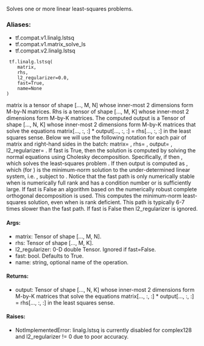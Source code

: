 Solves one or more linear least-squares problems.
### Aliases:
- tf.compat.v1.linalg.lstsq
- tf.compat.v1.matrix_solve_ls
- tf.compat.v2.linalg.lstsq

```
 tf.linalg.lstsq(
    matrix,
    rhs,
    l2_regularizer=0.0,
    fast=True,
    name=None
)
```
matrix is a tensor of shape [..., M, N] whose inner-most 2 dimensions form M-by-N matrices. Rhs is a tensor of shape [..., M, K] whose inner-most 2 dimensions form M-by-K matrices. The computed output is a Tensor of shape [..., N, K] whose inner-most 2 dimensions form M-by-K matrices that solve the equations matrix[..., :, :] * output[..., :, :] = rhs[..., :, :] in the least squares sense.
Below we will use the following notation for each pair of matrix and right-hand sides in the batch:
matrix=
, rhs=
, output=
, l2_regularizer=
.
If fast is True, then the solution is computed by solving the normal equations using Cholesky decomposition. Specifically, if
then
, which solves the least-squares problem
. If
then output is computed as
, which (for
) is the minimum-norm solution to the under-determined linear system, i.e.
, subject to
. Notice that the fast path is only numerically stable when
is numerically full rank and has a condition number
or
is sufficiently large.
If fast is False an algorithm based on the numerically robust complete orthogonal decomposition is used. This computes the minimum-norm least-squares solution, even when
is rank deficient. This path is typically 6-7 times slower than the fast path. If fast is False then l2_regularizer is ignored.
#### Args:
- matrix: Tensor of shape [..., M, N].
- rhs: Tensor of shape [..., M, K].
- l2_regularizer: 0-D double Tensor. Ignored if fast=False.
- fast: bool. Defaults to True.
- name: string, optional name of the operation.
#### Returns:
- output: Tensor of shape [..., N, K] whose inner-most 2 dimensions form M-by-K matrices that solve the equations matrix[..., :, :] * output[..., :, :] = rhs[..., :, :] in the least squares sense.
#### Raises:
- NotImplementedError: linalg.lstsq is currently disabled for complex128 and l2_regularizer != 0 due to poor accuracy.
